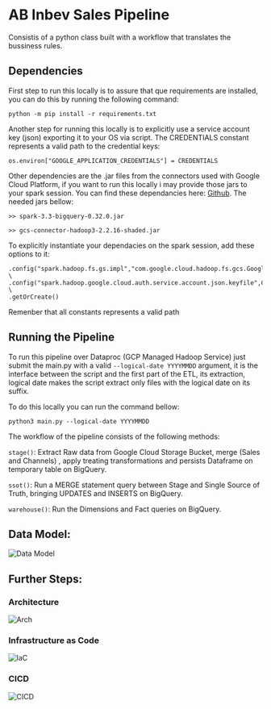 
# AB Inbev Sales Pipeline

Consistis of a python class built with a workflow that translates the bussiness rules.

## Dependencies

First step to run this locally is to assure that que requirements are installed, you can do this by running the following command: 

```python -m pip install -r requirements.txt```

Another step for running this locally is to explicitly use a service account key (json) exporting it to your OS via script.
The CREDENTIALS constant represents a valid path to the credential keys: 

```os.environ["GOOGLE_APPLICATION_CREDENTIALS"] = CREDENTIALS```

Other dependencies are the .jar files from the connectors used with Google Cloud Platform, if you want to run this locally i may provide those jars to your spark session. You can find these dependancies here: [Github](https://github.com/GoogleCloudDataproc). The needed jars bellow: 

```>> spark-3.3-bigquery-0.32.0.jar```

```>> gcs-connector-hadoop3-2.2.16-shaded.jar```

To explicitly instantiate your dependacies on the spark session, add these options to it:

```.config("spark.jars",f"{JARS_PATH}/{BIG_QUERY_JAR},{JARS_PATH}/{GCS_JAR}") \
.config("spark.hadoop.fs.gs.impl","com.google.cloud.hadoop.fs.gcs.GoogleHadoopFileSystem") \
.config("spark.hadoop.google.cloud.auth.service.account.json.keyfile",CREDENTIALS) \
.getOrCreate()
```

Remenber that all constants represents a valid path

## Running the Pipeline

To run this pipeline over Dataproc (GCP Managed Hadoop Service) just submit the main.py with a valid  ```--logical-date YYYYMMDD``` argument, it is the interface between the script and the first part of the ETL, its extraction, logical date makes the script extract only files with the logical date on its suffix. 

To do this locally you can run the command bellow: 

```python3 main.py --logical-date YYYYMMDD```

The workflow of the pipeline consists of the following methods: 

```stage()```: Extract Raw data from Google Cloud Storage Bucket, merge (Sales and Channels) , apply treating transformations and persists Dataframe on temporary table on BigQuery.

```ssot()```: Run a MERGE statement query between Stage and Single Source of Truth, bringing UPDATES and INSERTS on BigQuery.

```warehouse()```: Run the Dimensions and Fact queries on BigQuery.

## Data Model:

![Data Model](img/Data%20Model.png)

## Further Steps: 

### Architecture

![Arch](img/Arch.png)

### Infrastructure as Code 

![IaC](img/IaC.png)

### CICD

![CICD](img/CICD.png)
